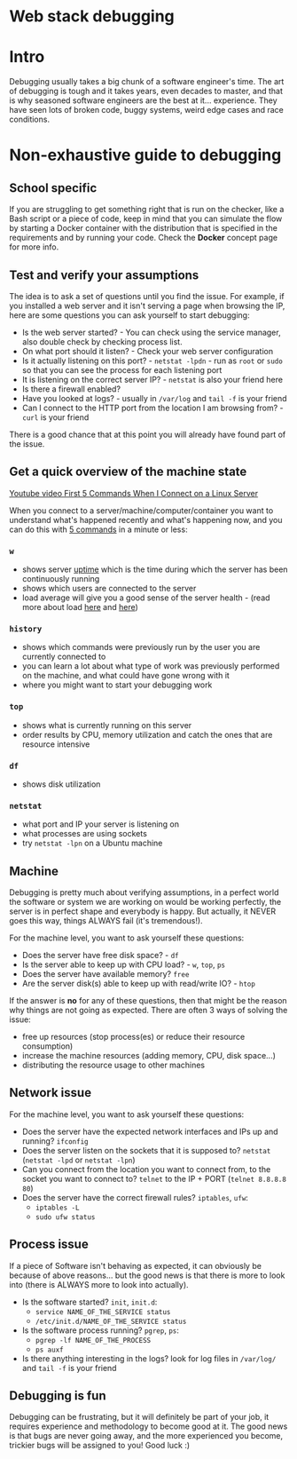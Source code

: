 Web stack debugging
===================


Intro
=====

Debugging usually takes a big chunk of a software engineer's time. The
art of debugging is tough and it takes years, even decades to master,
and that is why seasoned software engineers are the best at it...
experience. They have seen lots of broken code, buggy systems, weird
edge cases and race conditions.


Non-exhaustive guide to debugging
=================================

School specific
---------------

If you are struggling to get something right that is run on the checker,
like a Bash script or a piece of code, keep in mind that you can
simulate the flow by starting a Docker container with the distribution
that is specified in the requirements and by running your code. Check
the **Docker** concept page for more info.

Test and verify your assumptions
--------------------------------

The idea is to ask a set of questions until you find the issue. For
example, if you installed a web server and it isn't serving a page when
browsing the IP, here are some questions you can ask yourself to start
debugging:

-   Is the web server started? - You can check using the service
    manager, also double check by checking process list.
-   On what port should it listen? - Check your web server configuration
-   Is it actually listening on this port? - `netstat -lpdn` - run as
    `root` or `sudo` so that you can see the process for each listening
    port
-   It is listening on the correct server IP? - `netstat` is also your
    friend here
-   Is there a firewall enabled?
-   Have you looked at logs? - usually in `/var/log` and `tail -f` is
    your friend
-   Can I connect to the HTTP port from the location I am browsing
    from? - `curl` is your friend

There is a good chance that at this point you will already have found
part of the issue.

Get a quick overview of the machine state
-----------------------------------------

[Youtube video First 5 Commands When I Connect on a Linux
Server](https://intranet.alxswe.com/rltoken/qdIjs52RG3ym8Z6JnNZ6hQ "Youtube video First 5 Commands When I Connect on a Linux Server")

When you connect to a server/machine/computer/container you want to
understand what's happened recently and what's happening now, and you
can do this with [5
commands](https://intranet.alxswe.com/rltoken/C7hcMJxfvZqGpaNk3J2A9g "5 commands")
in a minute or less:

### `w`

-   shows server
    [uptime](https://intranet.alxswe.com/rltoken/q2_-xo61t3A4L5F9KjUy5A "uptime")
    which is the time during which the server has been continuously
    running
-   shows which users are connected to the server
-   load average will give you a good sense of the server health - (read
    more about load
    [here](https://intranet.alxswe.com/rltoken/klMEJTuMU7fNeZuBoQrBBw "here")
    and
    [here](https://intranet.alxswe.com/rltoken/lSGxl2xK-4BOEO92l5GvvA "here"))

### `history`

-   shows which commands were previously run by the user you are
    currently connected to
-   you can learn a lot about what type of work was previously performed
    on the machine, and what could have gone wrong with it
-   where you might want to start your debugging work

### `top`

-   shows what is currently running on this server
-   order results by CPU, memory utilization and catch the ones that are
    resource intensive

### `df`

-   shows disk utilization

### `netstat`

-   what port and IP your server is listening on
-   what processes are using sockets
-   try `netstat -lpn` on a Ubuntu machine

Machine
-------

Debugging is pretty much about verifying assumptions, in a perfect world
the software or system we are working on would be working perfectly, the
server is in perfect shape and everybody is happy. But actually, it
NEVER goes this way, things ALWAYS fail (it's tremendous!).

For the machine level, you want to ask yourself these questions:

-   Does the server have free disk space? - `df`
-   Is the server able to keep up with CPU load? - `w`, `top`, `ps`
-   Does the server have available memory? `free`
-   Are the server disk(s) able to keep up with read/write IO? - `htop`

If the answer is **no** for any of these questions, then that might be
the reason why things are not going as expected. There are often 3 ways
of solving the issue:

-   free up resources (stop process(es) or reduce their resource
    consumption)
-   increase the machine resources (adding memory, CPU, disk space...)
-   distributing the resource usage to other machines

Network issue
-------------

For the machine level, you want to ask yourself these questions:

-   Does the server have the expected network interfaces and IPs up and
    running? `ifconfig`
-   Does the server listen on the sockets that it is supposed to?
    `netstat` (`netstat -lpd` or `netstat -lpn`)
-   Can you connect from the location you want to connect from, to the
    socket you want to connect to? `telnet` to the IP + PORT
    (`telnet 8.8.8.8 80`)
-   Does the server have the correct firewall rules? `iptables`, `ufw`:
    -   `iptables -L`
    -   `sudo ufw status`

Process issue
-------------

If a piece of Software isn't behaving as expected, it can obviously be
because of above reasons... but the good news is that there is more to
look into (there is ALWAYS more to look into actually).

-   Is the software started? `init`, `init.d`:
    -   `service NAME_OF_THE_SERVICE status`
    -   `/etc/init.d/NAME_OF_THE_SERVICE status`
-   Is the software process running? `pgrep`, `ps`:
    -   `pgrep -lf NAME_OF_THE_PROCESS`
    -   `ps auxf`
-   Is there anything interesting in the logs? look for log files in
    `/var/log/` and `tail -f` is your friend

Debugging is fun
----------------

Debugging can be frustrating, but it will definitely be part of your
job, it requires experience and methodology to become good at it. The
good news is that bugs are never going away, and the more experienced
you become, trickier bugs will be assigned to you! Good luck :)
